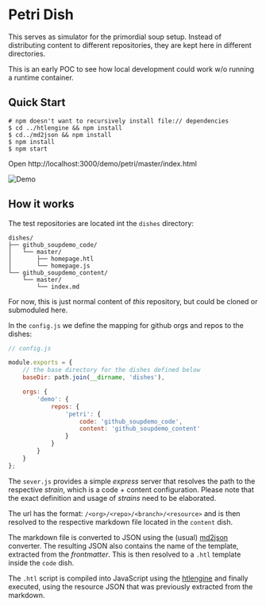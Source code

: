 Petri Dish
==========

This serves as simulator for the primordial soup setup. Instead of distributing content to different repositories, they are kept here in different directories.

This is an early POC to see how local development could work w/o running a runtime container.

Quick Start
-----------

```
# npm doesn't want to recursively install file:// dependencies 
$ cd ../htlengine && npm install
$ cd../md2json && npm install
$ npm install
$ npm start
```

Open http://localhost:3000/demo/petri/master/index.html

![Demo](docs/demo.gif_)

How it works
------------

The test repositories are located int the  `dishes` directory:

```
dishes/
├── github_soupdemo_code/
│   └── master/
│       ├── homepage.htl
│       └── homepage.js
└── github_soupdemo_content/
    └── master/
        └── index.md
```

For now, this is just normal content of _this_ repository, but could be cloned or submoduled here.

In the `config.js` we define the mapping for github orgs and repos to the dishes:

```js
// config.js

module.exports = {
    // the base directory for the dishes defined below
    baseDir: path.join(__dirname, 'dishes'),

    orgs: {
        'demo': {
            repos: {
                'petri': {
                    code: 'github_soupdemo_code',
                    content: 'github_soupdemo_content'
                }
            }
        }
    }
};
```

The `sever.js` provides a simple _express_ server that resolves the path to the respective _strain_, which is a 
code + content configuration. Please note that the exact definition and usage of _strains_ need to be 
elaborated. 

The url has the format: `/<org>/<repo>/<branch>/<resource>` and is then resolved to the respective markdown file
located in the `content` dish. 

The markdown file is converted to JSON using the (usual) [md2json](../md2json) converter. The resulting JSON also contains
the name of the template, extracted from the _frontmatter_. This is then resolved to a `.htl` template inside
the `code` dish.

The `.htl` script is compiled into JavaScript using the [htlengine](../htlengine) and finally executed, using the 
resource JSON that was previously extracted from the markdown.

  
